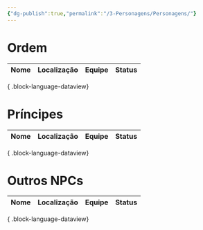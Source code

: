 ```yaml
---
{"dg-publish":true,"permalink":"/3-Personagens/Personagens/"}
---
```


# Ordem
| Nome | Localização | Equipe | Status |
| ---- | ----------- | ------ | ------ |

{ .block-language-dataview}

# Príncipes
| Nome | Localização | Equipe | Status |
| ---- | ----------- | ------ | ------ |

{ .block-language-dataview}

# Outros NPCs
| Nome | Localização | Equipe | Status |
| ---- | ----------- | ------ | ------ |

{ .block-language-dataview}

